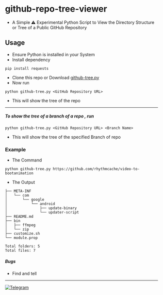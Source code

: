 # github-repo-tree-viewer

- A Simple ⚠️ Experimental Python Script to View the Directory Structure or Tree of a Public GitHub Repository


## Usage

- Ensure Python is installed in your System
- Install dependency
```
pip install requests
```
- Clone this repo or Download [github-tree.py](https://github.com/rhythmcache/github-repo-tree-viewer/releases/download/V1/github-tree.py)
- Now run
```
python github-tree.py <GitHub Repository URL>
```
- This will show the tree of the repo
---
##### To show the tree of a branch of a repo , run
```
python github-tree.py <GitHub Repository URL> <Branch Name>
```
- This will show the tree of the specified Branch of repo

### Example
- The Command
```
python github-tree.py https://github.com/rhythmcache/video-to-bootanimation
```
- The Output
```
├── META-INF
│   └── com
│       └── google
│           └── android
│               ├── update-binary
│               └── updater-script
├── README.md
├── bin
│   ├── ffmpeg
│   └── zip
├── customize.sh
└── module.prop

Total folders: 5
Total files: 7
```


##### Bugs
- Find and tell

---
[![Telegram](https://img.shields.io/badge/Telegram-Join%20Chat-blue?style=flat-square&logo=telegram)](https://t.me/ximistuffschat)


